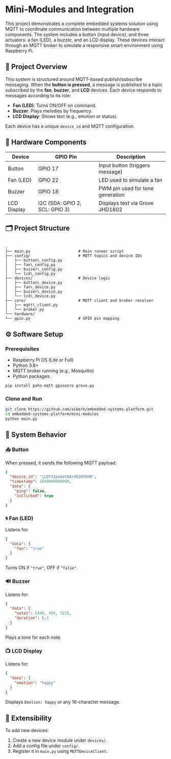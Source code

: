 # Mini-Modules and Integration

This project demonstrates a complete embedded systems solution using MQTT to coordinate communication between multiple hardware components. The system includes a button (input device), and three actuators: a fan (LED), a buzzer, and an LCD display. These devices interact through an MQTT broker to simulate a responsive smart environment using Raspberry Pi.


## 📡 Project Overview

This system is structured around MQTT-based publish/subscribe messaging. When the **button is pressed**, a message is published to a topic subscribed by the **fan**, **buzzer**, and **LCD** devices. Each device responds to messages according to its role:

- **Fan (LED)**: Turns ON/OFF on command.
- **Buzzer**: Plays melodies by frequency.
- **LCD Display**: Shows text (e.g., emotion or status).

Each device has a unique `device_id` and MQTT configuration.


## 🧰 Hardware Components

| Device       | GPIO Pin | Description                        |
|--------------|----------|------------------------------------|
| Button       | GPIO 17  | Input button (triggers message)    |
| Fan (LED)    | GPIO 22  | LED used to simulate a fan         |
| Buzzer       | GPIO 18  | PWM pin used for tone generation   |
| LCD Display  | I2C (SDA: GPIO 2, SCL: GPIO 3) | Displays text via Grove JHD1802 |


## 🗂️ Project Structure

```

.
├── main.py                     # Main runner script
├── config/                     # MQTT topics and device IDs
│   ├── button\_config.py
│   ├── fan\_config.py
│   ├── buzzer\_config.py
│   └── lcd\_config.py
├── devices/                    # Device logic
│   ├── button\_device.py
│   ├── fan\_device.py
│   ├── buzzer\_device.py
│   └── lcd\_device.py
├── core/                       # MQTT client and broker resolver
│   ├── mqtt\_client.py
│   └── broker.py
└── hardware/
└── gpio.py                     # GPIO pin mapping

````

## ⚙️ Software Setup

### Prerequisites

- Raspberry Pi OS (Lite or Full)
- Python 3.8+
- MQTT broker running (e.g., Mosquitto)
- Python packages:

```bash
pip install paho-mqtt gpiozero grove.py
````

### Clone and Run

```bash
git clone https://github.com/aiberk/embedded-systems-platform.git
cd embedded-systems-platform/mini-modules
python main.py
```

## 🔁 System Behavior

### 📥 Button

When pressed, it sends the following MQTT payload:

```json
{
  "device_id": "jLDT3JpuGeC6Ard52HYkHN",
  "timestamp": 1690000000000,
  "data": {
    "ping": false,
    "isClicked": true
  }
}
```

### 🌀 Fan (LED)

Listens for:

```json
{
  "data": {
    "fan": "true"
  }
}
```

Turns ON if `"true"`, OFF if `"false"`.

### 🔊 Buzzer

Listens for:

```json
{
  "data": {
    "notes": [440, 494, 523],
    "duration": 0.3
  }
}
```

Plays a tone for each note.

### 📺 LCD Display

Listens for:

```json
{
  "data": {
    "emotion": "happy"
  }
}
```

Displays `Emotion: happy` or any 16-character message.


## 🧩 Extensibility

To add new devices:

1. Create a new device module under `devices/`.
2. Add a config file under `config/`.
3. Register it in `main.py` using `MQTTDeviceClient`.
